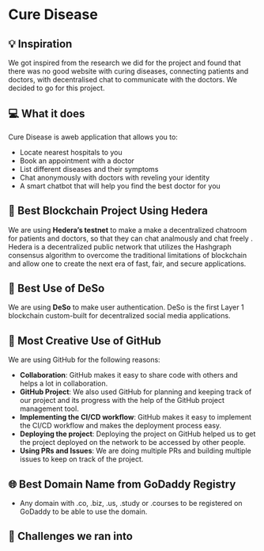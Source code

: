 # Cure Disease

## 💡 Inspiration

We got inspired from the research we did for the project and found that there was no good website with curing diseases, connecting patients and doctors, with decentralised chat to communicate with the doctors. We decided to go for this project.

## 💻 What it does

Cure Disease is aweb application that allows you to:

- Locate nearest hospitals to you
- Book an appointment with a doctor
- List different diseases and their symptoms
- Chat anonymously with doctors with reveling your identity
- A smart chatbot that will help you find the best doctor for you

## 🔐 Best Blockchain Project Using Hedera

We are using **Hedera’s testnet** to make a make a decentralized chatroom for patients and doctors, so that they can chat analmously and chat freely . Hedera is a decentralized public network that utilizes the Hashgraph consensus algorithm to overcome the traditional limitations of blockchain and allow one to create the next era of fast, fair, and secure applications.

## 🔗 Best Use of DeSo

We are using **DeSo** to make user authentication. DeSo is the first Layer 1 blockchain custom-built for decentralized social media applications.

## 🤝 Most Creative Use of GitHub

We are using GitHub for the following reasons:

- **Collaboration**: GitHub makes it easy to share code with others and helps a lot in collaboration.
- **GitHub Project**: We also used GitHub for planning and keeping track of our project and its progress with the help of the GitHub project management tool.
- **Implementing the CI/CD workflow**: GitHub makes it easy to implement the CI/CD workflow and makes the deployment process easy.
- **Deploying the project**: Deploying the project on GitHub helped us to get the project deployed on the network to be accessed by other people.
- **Using PRs and Issues**: We are doing multiple PRs and building multiple issues to keep on track of the project.

## 🌐 Best Domain Name from GoDaddy Registry

- Any domain with .co, .biz, .us, .study or .courses to be registered on GoDaddy to be able to use the domain.

## 🧠 Challenges we ran into
